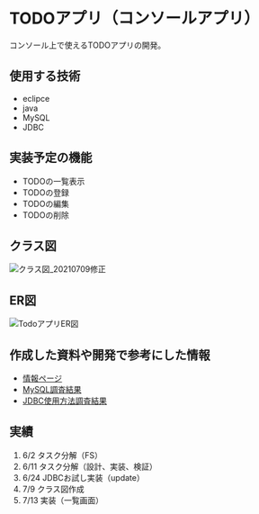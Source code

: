 # TODOアプリ（コンソールアプリ）
コンソール上で使えるTODOアプリの開発。

## 使用する技術
- eclipce
- java
- MySQL
- JDBC

## 実装予定の機能
- TODOの一覧表示
- TODOの登録
- TODOの編集
- TODOの削除

## クラス図
![クラス図_20210709修正](https://user-images.githubusercontent.com/54917545/125637852-ece6e352-4693-4d58-ab4b-9c54fdae69dc.png)

## ER図
![TodoアプリER図](https://user-images.githubusercontent.com/54917545/125075818-12fdc980-e0fa-11eb-93c4-6cc9e5d11227.png)

## 作成した資料や開発で参考にした情報
- [情報ページ](./document/document_top.md)
- [MySQL調査結果](./document/mysql.md)
- [JDBC使用方法調査結果](./document/jdbc.md)

## 実績
1. 6/2 タスク分解（FS）
2. 6/11 タスク分解（設計、実装、検証）
3. 6/24 JDBCお試し実装（update）
4. 7/9 クラス図作成
5. 7/13 実装（一覧画面）
